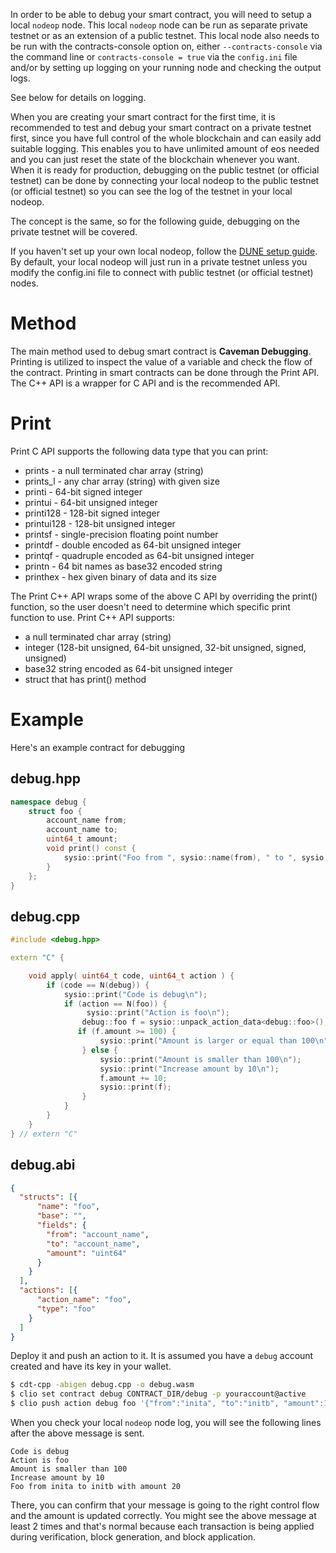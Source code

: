 <!-- ---
content_title: Debugging a smart contract
--- -->

In order to be able to debug your smart contract, you will need to setup a local `nodeop` node. This local `nodeop` node can be run as separate private testnet or as an extension of a public testnet.  This local node also needs to be run with the contracts-console option on, either `--contracts-console` via the command line or `contracts-console = true` via the `config.ini` file and/or by setting up logging on your running node and checking the output logs. 

See below for details on logging.

When you are creating your smart contract for the first time, it is recommended to test and debug your smart contract on a private testnet first, since you have full control of the whole blockchain and can easily add suitable logging. This enables you to have unlimited amount of eos needed and you can just reset the state of the blockchain whenever you want. When it is ready for production, debugging  on the public testnet (or official testnet) can be done by connecting your local nodeop to the public testnet (or official testnet) so you can see the log of the testnet in your local nodeop.

The concept is the same, so for the following guide, debugging on the private testnet will be covered.

If you haven't set up your own local nodeop, follow the [DUNE setup guide](https://github.com/AntelopeIO/DUNE#readme). By default, your local nodeop will just run in a private testnet unless you modify the config.ini file to connect with public testnet (or official testnet) nodes.

# Method

The main method used to debug smart contract is **Caveman Debugging**. Printing is utilized to inspect the value of a variable and check the flow of the contract. Printing in smart contracts can be done through the Print API. The C++ API is a wrapper for C API and is the recommended API.

# Print

Print C API supports the following data type that you can print:
- prints - a null terminated char array (string)
- prints_l - any char array (string) with given size
- printi - 64-bit signed integer
- printui - 64-bit unsigned integer 
- printi128 - 128-bit signed integer
- printui128 - 128-bit unsigned integer
- printsf - single-precision floating point number
- printdf - double encoded as 64-bit unsigned integer
- printqf - quadruple encoded as 64-bit unsigned integer
- printn - 64 bit names as base32 encoded string
- printhex - hex given binary of data and its size 

The Print C++ API wraps some of the above C API by overriding the print() function, so the user doesn't need to determine which specific print function to use. Print C++ API supports:
- a null terminated char array (string)
- integer (128-bit unsigned, 64-bit unsigned, 32-bit unsigned, signed, unsigned)
- base32 string encoded as 64-bit unsigned integer
- struct that has print() method

# Example
Here's an example contract for debugging

## debug.hpp

```cpp
namespace debug {
    struct foo {
        account_name from;
        account_name to;
        uint64_t amount;
        void print() const {
            sysio::print("Foo from ", sysio::name(from), " to ", sysio::name(to), " with amount ", amount, "\n");
        }
    };
}
```
## debug.cpp

```cpp
#include <debug.hpp>

extern "C" {

    void apply( uint64_t code, uint64_t action ) {
        if (code == N(debug)) {
            sysio::print("Code is debug\n");
            if (action == N(foo)) {
                 sysio::print("Action is foo\n");
                debug::foo f = sysio::unpack_action_data<debug::foo>();
               if (f.amount >= 100) {
                    sysio::print("Amount is larger or equal than 100\n");
                } else {
                    sysio::print("Amount is smaller than 100\n");
                    sysio::print("Increase amount by 10\n");
                    f.amount += 10;
                    sysio::print(f);
                }
            }
        }
    }
} // extern "C"
```
## debug.abi

```json
{
  "structs": [{
      "name": "foo",
      "base": "",
      "fields": {
        "from": "account_name",
        "to": "account_name",
        "amount": "uint64"
      }
    }
  ],
  "actions": [{
      "action_name": "foo",
      "type": "foo"
    }
  ]
}
```
Deploy it and push an action to it. It is assumed you have a `debug` account created and have its key in your wallet.

```bash
$ cdt-cpp -abigen debug.cpp -o debug.wasm
$ clio set contract debug CONTRACT_DIR/debug -p youraccount@active
$ clio push action debug foo '{"from":"inita", "to":"initb", "amount":10}' --scope debug
```

When you check your local `nodeop` node log, you will see the following lines after the above message is sent.

```
Code is debug
Action is foo
Amount is smaller than 100
Increase amount by 10
Foo from inita to initb with amount 20
```

There, you can confirm that your message is going to the right control flow and the amount is updated correctly. You might see the above message at least 2 times and that's normal because each transaction is being applied during verification, block generation, and block application.